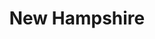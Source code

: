 ---
title: "New Hampshire"
hashtag: new-hampshire"
borders:
  - Canada
  - Maine
  - Massachusetts
  - Vermont
subdivision-of:
  - United States
tags:
  - State
  - United States
---
